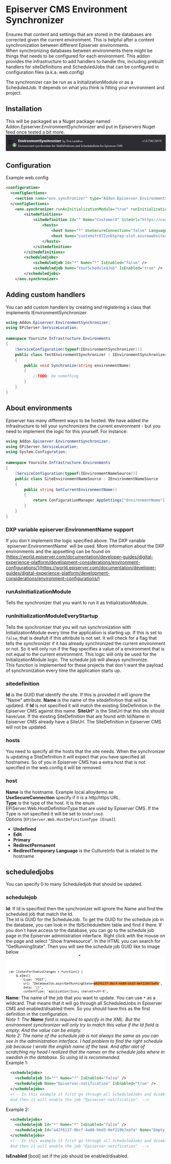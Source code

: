 # Episerver CMS Environment Synchronizer
Ensures that content and settings that are stored in the databases are corrected given the current environment. This is helpful after a content synchronization between different Episerver environments.  
When synchronizing databases between environments there might be things that needs to be configured for each environment.
This addon provides the infrastructure to add handlers to handle this, including prebuilt handlers for siteDefinitions and ScheduledJobs that can be configured in configuration files (a.k.a. web.config)
  
The synchronizer can be run as a InitializationModule or as a ScheduledJob. It depends on what you think is fitting your environment and project.

## Installation
This will be packaged as a Nuget package named Addon.Episerver.EnvironmentSynchronizer and put in Episervers Nuget feed once tested a bit more.  
![NuGet](documentation/EnvironmentSynchronizer_NuGet.jpg)

## Configuration
Example web.config
```xml
<configuration>
  <configSections>
    <section name="env.synchronizer" type="Addon.Episerver.EnvironmentSynchronizer.Configuration.SynchronizerSection" allowLocation="true" allowDefinition="Everywhere" />
  </configSections>
	<env.synchronizer runAsInitializationModule="true" runInitializationModuleEveryStartup="false">
		<sitedefinitions>
			<sitedefinition Id="" Name="CustomerX" SiteUrl="https://custxmstr972znb5prep.azurewebsites.net/">
				<hosts>
					<host Name="*" UseSecureConnection="false" Language="" />
					<host Name="custxmstr972znb5prep-slot.azurewebsites.net" UseSecureConnection="true" Language="en" />
				</hosts>
			</sitedefinition>
		</sitedefinitions>
		<scheduledjobs>
			<scheduledjob Id="*" Name="*" IsEnabled="false" />
			<scheduledjob Name="YourScheduledJob" IsEnabled="true" />
		</scheduledjobs>
	</env.synchronizer>
```

## Adding custom handlers
You can add custom handlers by creating and registering a class that implements IEnvironmentSynchronizer
```csharp
using Addon.Episerver.EnvironmentSynchronizer;
using EPiServer.ServiceLocation;

namespace Yoursite.Infrastructure.Environments
{
    [ServiceConfiguration(typeof(IEnvironmentSynchronizer))]
    public class TestEnvironmentSynchronizer : IEnvironmentSynchronizer
    {
        public void Synchronize(string environmentName)
        {
            //TODO: Do something
        }
    }
}
```

## About environments
Episerver has many different ways to be hosted. We have added the infrastructure to tell your synchronizers the current environment - but you need to implement the logic for this yourself. For instance:

```csharp  
using Addon.Episerver.EnvironmentSynchronizer;
using EPiServer.ServiceLocation;
using System.Configuration;

namespace Yoursite.Infrastructure.Environments
{
    [ServiceConfiguration(typeof(IEnvironmentNameSource))]
    public class SiteEnvironmentNameSource : IEnvironmentNameSource
    {
        public string GetCurrentEnvironmentName()
        {
            return ConfigurationManager.AppSettings["EnvironmentName"];
        }
    }
}
``` 
### DXP variable episerver:EnvironmentName support
If you don´t implement the logic specified above. The DXP variable ´episerver:EnvironmentName´ will be used. More information about the DXP environments and the appsetting can be found on [https://world.episerver.com/documentation/developer-guides/digital-experience-platform/development-considerations/environment-configurations/](https://world.episerver.com/documentation/developer-guides/digital-experience-platform/development-considerations/environment-configurations/)

### runAsInitializationModule
Tells the synchronizer that you want to run it as InitializationModule.

### runInitializationModuleEveryStartup
Tells the synchronizer that you will run synchronization with InitializationModule every time the application is starting up. If this is set to `false`, that is deafult if this attribute is not set. It will check for a flag that tells the synchronizer if it has already synchronized the current environment or not. So it will only run if the flag specifies a value of a environment that is not equal to the current environment. This logic will only be used for the InitializationModule logic. The schedule job will always synchronize.  
This function is implemented for these projects that don´t want the payload of synchronization every time the application starts up.

### sitedefinition
**Id** is the GUID that identify the site. If this is provided it will ignore the "Name" attribute.
**Name** is the name of the sitedefinition that will be updated. If **Id** is not specified it will match the existing SiteDefinition in the Episerver CMS against this name.
**SiteUrl*** is the SiteUrl that this site should have/use. If the existing SiteDefinition that are found with Id/Name in Episerver CMS already have a SiteUrl. The SiteDefinition in Episerver CMS will not be updated.

### hosts
You need to specify all the hosts that the site needs. When the synchronizer is updating a SiteDefinition it will expect that you have specified all hostnames. So of you in Episerver CMS has a extra host that is not specified in the web.config it will be removed.

### host
**Name** is the hostname. Example local.alloydemo.se  
**UseSecureConnection** specify if it is a http/https URL.  
**Type** is the type of the host. It is the enum EPiServer.Web.HostDefinitionType that are used by Episerver CMS. If the Type is not specified it will be set to `Undefined`.  
Options (`EPiServer.Web.HostDefinitionType [Enum]`):  
- **Undefined**
- **Edit**
- **Primary**
- **RedirectPermanent**
- **RedirectTemporary**
**Language** is the CultureInfo that is related to the hostname  

## scheduledjobs
You can specify 0 to many Scheduledjob that should be updated.

### schedulejob
**Id**: If Id is specified then the synchronizer will ignore the Name and find the scheduled job that match the Id.   
The Id is GUID for the ScheduleJob. To get the GUID for the schedule job in the database, you can look in the tblScheduleItem table and find it there. If you don´t have access to the database, you can go to the schedule job page in the Episerver administration interface. Right click with the mouse on the page and select "Show framesource". In the HTML you can search for "GetRunningState". Then you will see the schedule job GUID like to image below.  
![Get schedule job GUID from Episerver administration interface](documentation/EnvironmentSynchronizer_GetScheduleJobGuidFromHtml.jpg)  
**Name**: The name of the job that you want to update. You can use `*` as a wildcard. That means that it will go through all ScheduledJobs in Episerver CMS and enabled/disabled them. So you should have this as the first definition in the configuration.  
*Note 1: The **Name** field is required to specify in the XML. But the environment synchronizer will only try to match this value if the Id field is empty. And the value can be empty.*   
*Note 2: The name of the schedule job is not always the same as you can see in the administration interface. I had problem to find the right schedule job because I wrote the english name of the task. And after alot of scratching my head I realized that the names on the schedule jobs where in swedish in the database. So using Id is recommended.*  
Example 1:  
```xml
  <schedulejobs>
    <schedulejob Id="*" Name="*" IsEnabled="false" />
    <schedulejob Name="Episerver-notification" IsEnabled="true" />
  </schedulejobs>
  <!-- In this example it first go through all ScheduledJobs and disable them.  
  And then it will enable the job "Episerver-notification". -->
```  
Example 2:  
```xml
  <schedulejobs>
    <schedulejob Id="*" Name="*" IsEnabled="false" />
    <schedulejob Id="a42f6137-0bcf-4a88-bbd3-0ef219b7eafa" Name="Empty trashcan" IsEnabled="true" />
  </schedulejobs>
  <!-- In this example it first go through all ScheduledJobs and disable them.  
  And then it will enable the job "Episerver-notification". -->
```
**IsEnabled** [bool] set if the job should be enabled/disabled. 
